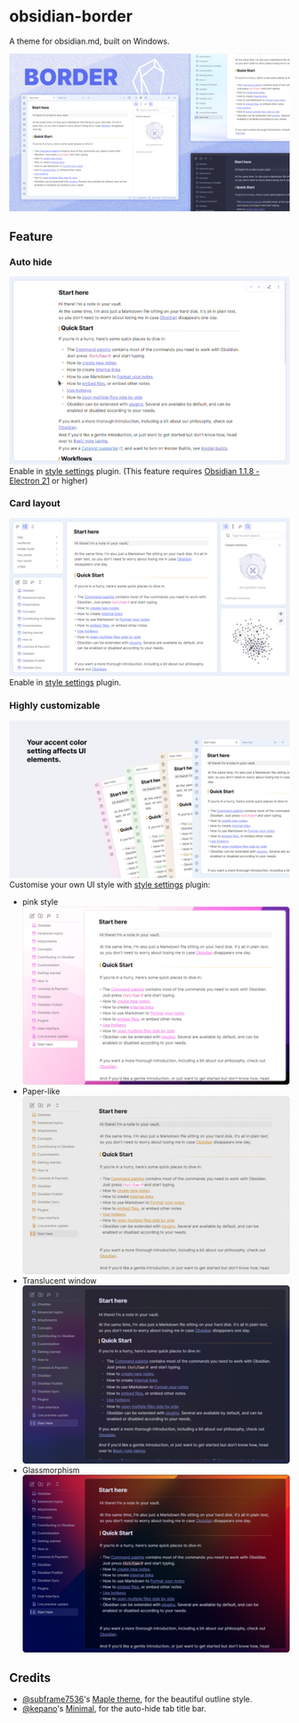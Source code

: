 # obsidian-border

A theme for obsidian.md, built on Windows.

![screenshot](cover-lg.png)

## Feature

### Auto hide

![screenshot](img/screenshot.gif)
Enable in [style settings](https://github.com/mgmeyers/obsidian-style-settings) plugin.
(This feature requires [Obsidian 1.1.8 - Electron 21](https://github.com/obsidianmd/obsidian-releases/releases/tag/v1.1.8-E21) or higher)

### Card layout

![screenshot](img/card.png)
Enable in [style settings](https://github.com/mgmeyers/obsidian-style-settings) plugin.

### Highly customizable

![screenshot](img/screenshot-1.png)
Customise your own UI style with [style settings](https://github.com/mgmeyers/obsidian-style-settings) plugin:

+ pink style
![screenshot](img/pink.png)
+ Paper-like
![screenshot](img/paper.png)
+ Translucent window
![screenshot](img/Translucent.png)
+ Glassmorphism
![screenshot](img/Glass.png)

## Credits

+ [@subframe7536](https://github.com/subframe7536)'s [Maple theme](https://github.com/subframe7536/obsidian-theme-maple), for the beautiful outline style.
+ [@kepano](https://github.com/kepano)'s [Minimal](https://github.com/kepano/obsidian-minimal), for the auto-hide tab title bar.

